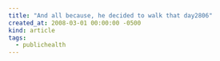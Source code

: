 ```yaml
---
title: "And all because, he decided to walk that day2806"
created_at: 2008-03-01 00:00:00 -0500
kind: article
tags:
  - publichealth
---
```



